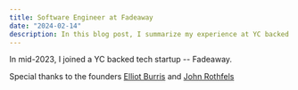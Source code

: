 ```yaml
---
title: Software Engineer at Fadeaway
date: "2024-02-14"
description: In this blog post, I summarize my experience at YC backed tech startup -- Fadeaway.
---
```


In mid-2023, I joined a YC backed tech startup -- Fadeaway.

Special thanks to the founders [Elliot Burris]() and [John Rothfels]()
